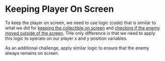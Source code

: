 # Keeping Player On Screen

To keep the player on screen, we need to use logic (code) that is similar to
what we did for [keeping the collectible on screen](./collecting_collectible.md)
and [checking if the enemy moved outside of the screen](./enemy_movement.md).
THe only difference is that we need to apply this logic to operate on our
player x and y position variables.

As an additional challenge, apply similar logic to ensure that the enemy
always remains on screen.
